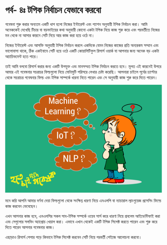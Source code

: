 # পর্ব- ৪ঃ টপিক নির্বাচন যেভাবে করবো

গবেষনা শুরু করার অন্যতম একটি ধাপ হলো নিজের ইন্টারেস্ট এবং প্যাশন অনুযায়ী টপিক নির্বাচন করা। আমি অনেককেই দেখেছি টিচার বা বড়ভাইয়ের কথা অনুযায়ী কোনো একটা টপিক নিয়ে কাজ শুরু করে এবং পরবর্তীতে নিজের মন থেকে না আসার কারনে সেটি নিয়ে আর কাজ করা হয়ে ওঠে না। 

নিজের ইন্টারেস্ট এবং আসক্তি অনুযায়ী টপিক নির্বাচন করলে একদিকে যেমন নিজের কাজের প্রতি অন্যরকম সম্মান এবং ভালোবাসা থাকে, ঠিক একইবাবে সেটি হয়ে ওঠে একটি কোয়ালিটিফুল রিসার্স ওয়ার্ক  যা আপনার জন্য অনেক বড় একটা আ্যাচিভমেন্ট হতে পারে। 

তাই আমি বলবো রিসার্স করার জন্য একটি উপযুক্ত এবং মানসম্মত টপিক নির্বাচন করতে হবে। মূলত এই কারনেই উপরে আমার এই গবেষনার সচরাচর ফিল্ডগুলো নিয়ে মোটামুটি পরিসরে লেখার চেষ্টা করেছি। আপনারা চাইলে পূর্বের চ্যাপ্টার থেকে সচরাচর গবেষনার ফিল্ড এবং টপিক সাম্পর্কে ধারনা নিতে পারেন এবং সে অনুযায়ী কাজ শুরু করে দিতে পারেন।

![](.gitbook/assets/slide11%20%281%29.PNG)

মনে করি আপনি আমার বর্ণনা দেয়া ফিল্ডগুলো থেকে সংক্ষিপ্ত ধারণা নিয়ে এনএলপি বা ন্যাচারাল ল্যাংগুয়েজ প্রসেসিং ফিল্ডে কাজ করবেন ভেবেছেন।

এখন আপনার কাজ হবে, এনএলপির সকল সাব-টপিক সম্পর্কে ওয়েব সার্স করে ধারণা নিয়ে প্রবলেম আইডেন্টিফাই করা এবং সেগুলোর সলভিং অ্যাপ্রোচ খেয়াল করা। এভাবে এখান থেকেই একটি টপিক সিলেক্ট করতে পারেন এবং শুরু করে দিতে পারেন আপনার গবেষনার কাজ।

এছাড়াও রিসার্স পেপার পড়ে কিভাবে টপিক সিলেক্ট করবেন সেটি নিয়ে পরবর্তী পেইজে আলোচনা করবো।


